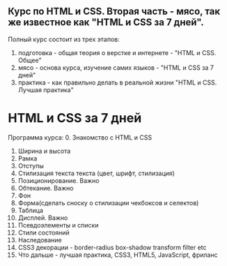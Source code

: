## Курс по HTML и CSS. Вторая часть - мясо, так же известное как "HTML и CSS за 7 дней".

Полный курс состоит из трех этапов:
1) подготовка - общая теория о верстке и интернете - "HTML и CSS. Общее"
2) мясо - основа курса, изучение самих языков - "HTML и CSS за 7 дней"
3) практика - как правильно делать в реальной жизни "HTML и CSS. Лучшая практика"

# HTML и CSS за 7 дней
Программа курса:
0. Знакомство с HTML и CSS
1. Ширина и высота
2. Рамка
3. Отступы
4. Стилизация текста текста (цвет, шрифт, стилизация)
5. Позиционирование. Важно
6. Обтекание. Важно
7. Фон
8. Форма(сделать сноску о стилизации чекбоксов и селектов)
9. Таблица
10. Дисплей. Важно
11. Псевдоэлементы и списки
12. Стили состояний
13. Наследование
14. CSS3 декорации - border-radius box-shadow transform filter etc
15. Что дальше - лучшая практика, CSS3, HTML5, JavaScript, фриланс
